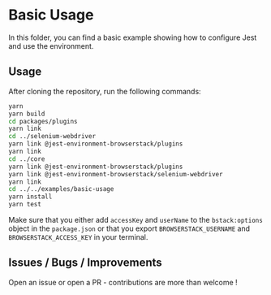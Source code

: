 # Basic Usage

In this folder, you can find a basic example showing how to configure Jest and use the environment.

## Usage

After cloning the repository, run the following commands:

```bash
yarn
yarn build
cd packages/plugins
yarn link
cd ../selenium-webdriver
yarn link @jest-environment-browserstack/plugins
yarn link
cd ../core
yarn link @jest-environment-browserstack/plugins
yarn link @jest-environment-browserstack/selenium-webdriver
yarn link
cd ../../examples/basic-usage
yarn install
yarn test
```

Make sure that you either add `accessKey` and `userName` to the `bstack:options` object in the `package.json` or that you export `BROWSERSTACK_USERNAME` and `BROWSERSTACK_ACCESS_KEY` in your terminal.

## Issues / Bugs / Improvements

Open an issue or open a PR - contributions are more than welcome !

